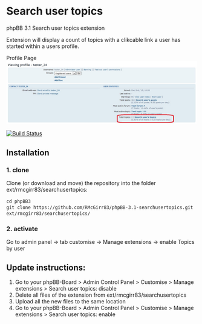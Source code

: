 Search user topics
===============

phpBB 3.1 Search user topics extension

Extension will display a count of topics with a clikcable link a user has started within a users profile.

Profile Page
![Screenshot](search_user_topics.jpg)

[![Build Status](https://travis-ci.org/RMcGirr83/phpBB-3.1-searchusertopics.svg?branch=master)](https://travis-ci.org/RMcGirr83/phpBB-3.1-searchusertopics)

## Installation

### 1. clone
Clone (or download and move) the repository into the folder ext/rmcgirr83/searchusertopics:

```
cd phpBB3
git clone https://github.com/RMcGirr83/phpBB-3.1-searchusertopics.git ext/rmcgirr83/searchusertopics/
```

### 2. activate
Go to admin panel -> tab customise -> Manage extensions -> enable Topics by user

## Update instructions:
1. Go to your phpBB-Board > Admin Control Panel > Customise > Manage extensions > Search user topics: disable
2. Delete all files of the extension from ext/rmcgirr83/searchusertopics
3. Upload all the new files to the same location
4. Go to your phpBB-Board > Admin Control Panel > Customise > Manage extensions > Search user topics: enable
